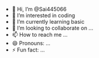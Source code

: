 - 👋 Hi, I’m @Sai445066
- 👀 I’m interested in coding
- 🌱 I’m currently learning basic 
- 💞️ I’m looking to collaborate on ...
- 📫 How to reach me ...
- 😄 Pronouns: ...
- ⚡ Fun fact: ...

<!---
Sai445066/Sai445066 is a ✨ special ✨ repository because its `README.md` (this file) appears on your GitHub profile.
You can click the Preview link to take a look at your changes.
--->
